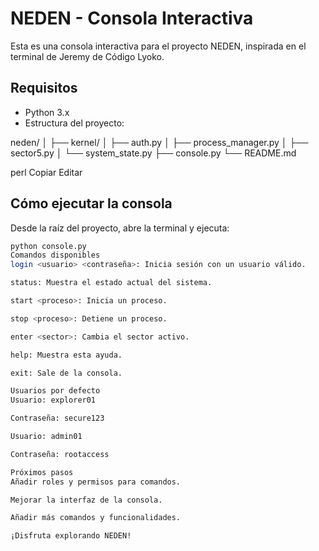 # NEDEN - Consola Interactiva

Esta es una consola interactiva para el proyecto NEDEN, inspirada en el terminal de Jeremy de Código Lyoko.

## Requisitos

- Python 3.x
- Estructura del proyecto:

neden/
│
├── kernel/
│ ├── auth.py
│ ├── process_manager.py
│ ├── sector5.py
│ └── system_state.py
├── console.py
└── README.md

perl
Copiar
Editar

## Cómo ejecutar la consola

Desde la raíz del proyecto, abre la terminal y ejecuta:

```bash
python console.py
Comandos disponibles
login <usuario> <contraseña>: Inicia sesión con un usuario válido.

status: Muestra el estado actual del sistema.

start <proceso>: Inicia un proceso.

stop <proceso>: Detiene un proceso.

enter <sector>: Cambia el sector activo.

help: Muestra esta ayuda.

exit: Sale de la consola.

Usuarios por defecto
Usuario: explorer01

Contraseña: secure123

Usuario: admin01

Contraseña: rootaccess

Próximos pasos
Añadir roles y permisos para comandos.

Mejorar la interfaz de la consola.

Añadir más comandos y funcionalidades.

¡Disfruta explorando NEDEN!

